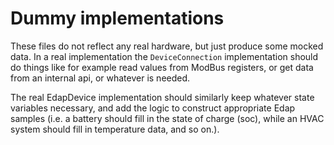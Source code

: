 # Dummy implementations
These files do not reflect any real hardware, but just produce some mocked data.
In a real implementation the `DeviceConnection` implementation should do things like for example read values from ModBus registers, or get data from an internal api, or whatever is needed.

The real EdapDevice implementation should similarly keep whatever state variables necessary, and add the logic to construct appropriate Edap samples (i.e. a battery should fill in the state of charge (soc), while an HVAC system should fill in temperature data, and so on.).

